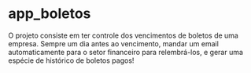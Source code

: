 # app_boletos
O projeto consiste em ter controle dos vencimentos de boletos de uma empresa. Sempre um dia antes ao vencimento, mandar um email automaticamente para o setor financeiro para relembrá-los, e gerar uma espécie de histórico de boletos pagos!
